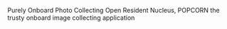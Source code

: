 Purely Onboard Photo Collecting Open Resident Nucleus, POPCORN the trusty onboard image collecting application
